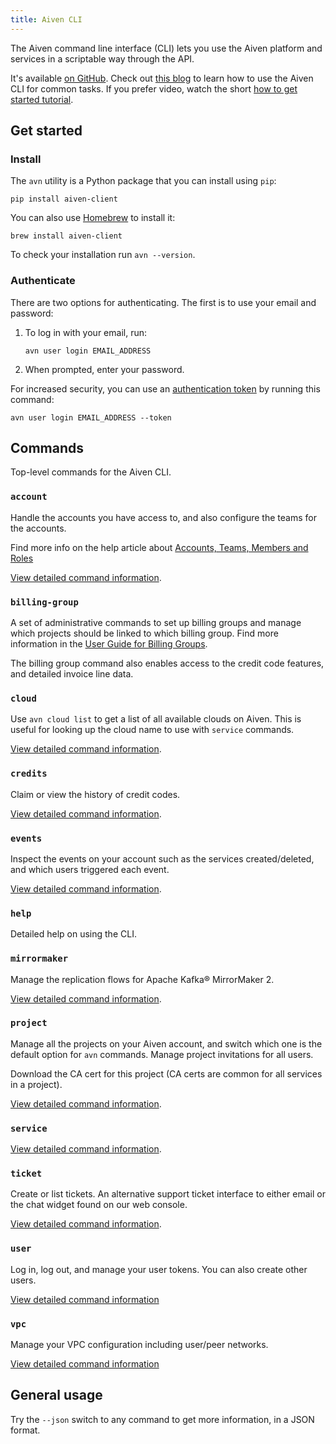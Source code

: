 ```yaml
---
title: Aiven CLI
---
```


The Aiven command line interface (CLI) lets you use the Aiven platform and services in a scriptable way through the API.

It's available [on GitHub](https://github.com/aiven/aiven-client). Check out
[this blog](https://aiven.io/blog/aiven-cmdline) to learn how to use the Aiven CLI
for common tasks. If you prefer video, watch the short
[how to get started tutorial](https://www.youtube.com/watch?v=nf3PPn5w6K8).

## Get started

### Install

The `avn` utility is a Python package that you can install using `pip`:

```
pip install aiven-client
```

You can also use [Homebrew](https://formulae.brew.sh/formula/aiven-client) to install it:

```
brew install aiven-client
```

To check your installation run `avn --version`.

### Authenticate

There are two options for authenticating. The first is to use your
email and password:

1. To log in with your email, run:
   ```
   avn user login EMAIL_ADDRESS
   ```

1. When prompted, enter your password.

For increased security, you can use an
[authentication token](/docs/platform/howto/create_authentication_token) by running
this command:

```
avn user login EMAIL_ADDRESS --token
```

## Commands

Top-level commands for the Aiven CLI.

### `account`

Handle the accounts you have access to, and also configure the teams for
the accounts.

Find more info on the help article about
[Accounts, Teams, Members and Roles](/docs/platform/concepts/projects_accounts_access)

[View detailed command information](cli/account).

### `billing-group`

A set of administrative commands to set up billing groups and manage
which projects should be linked to which billing group. Find more
information in the [User Guide for Billing
Groups](https://help.aiven.io/en/articles/4720981-using-billing-groups-via-cli).

The billing group command also enables access to the credit code
features, and detailed invoice line data.

### `cloud`

Use `avn cloud list` to get a list of all available clouds on Aiven.
This is useful for looking up the cloud name to use with `service`
commands.

[View detailed command information](cli/cloud).

### `credits`

Claim or view the history of credit codes.

[View detailed command information](cli/credits).

### `events`

Inspect the events on your account such as the services created/deleted,
and which users triggered each event.

[View detailed command information](cli/events).

### `help`

Detailed help on using the CLI.

### `mirrormaker`

Manage the replication flows for Apache Kafka® MirrorMaker 2.

[View detailed command information](cli/mirrormaker).

### `project`

Manage all the projects on your Aiven account, and switch which one is
the default option for `avn` commands. Manage project invitations for
all users.

Download the CA cert for this project (CA certs are common for all
services in a project).

[View detailed command information](cli/project).

### `service`

[View detailed command information](cli/service-cli).

### `ticket`

Create or list tickets. An alternative support ticket interface to
either email or the chat widget found on our web console.

[View detailed command information](cli/ticket).

### `user`

Log in, log out, and manage your user tokens. You can also create other
users.

[View detailed command information](cli/user)

### `vpc`

Manage your VPC configuration including user/peer networks.

[View detailed command information](cli/vpc)

## General usage

Try the `--json` switch to any command to get more information, in a
JSON format.
